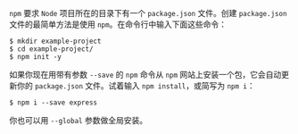 `npm` 要求 `Node` 项目所在的目录下有一个 `package.json` 文件。创建 `package.json` 文件的最简单方法是使用 `npm`。在命令行中输入下面这些命令：

```shell
$ mkdir example-project
$ cd example-project/
$ npm init -y
```

如果你现在用带有参数 `--save` 的 `npm` 命令从 `npm` 网站上安装一个包，它会自动更新你的 `package.json` 文件。试着输入 `npm install`，或简写为 `npm i`：

```shell
$ npm i --save express
```

你也可以用 `--global` 参数做全局安装。